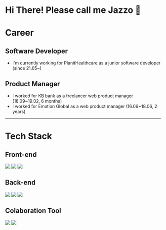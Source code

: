 # Hi There! Please call me Jazzo 🙂

# Career

## Software Developer
- I'm currently working for PlanitHealthcare as a junior software developer (since 21.05~)

## Product Manager
- I worked for KB bank as a freelancer web product manager  (18.09~19.02, 6 months)
- I worked for Emotion Global as a web product manager (16.06~18.06, 2 years)

<hr>

# Tech Stack

## Front-end
<img src="https://img.shields.io/badge/JAVASCRIPT-F7DF1E?style=flat-square&logo=javascript&logoColor=white"/> <img src="https://img.shields.io/badge/TYPESCRIPT-3178C6?style=flat-square&logo=typescript&logoColor=white"/> <img src="https://img.shields.io/badge/REACT.JS-61DAFB?style=flat-square&logo=react&logoColor=white"/>

## Back-end
<img src="https://img.shields.io/badge/JAVA-007396?style=flat-square&logo=java&logoColor=white"/> <img src="https://img.shields.io/badge/SPRINGBOOT-6DB33F?style=flat-square&logo=springboot&logoColor=white"/> <img src="https://img.shields.io/badge/SPRING-6DB33F?style=flat-square&logo=spring&logoColor=white"/>

## Colaboration Tool
<img src="https://img.shields.io/badge/GIT-F05032?style=flat-square&logo=git&logoColor=white"/> <img src="https://img.shields.io/badge/GITHUB-181717?style=flat-square&logo=github&logoColor=white"/>
